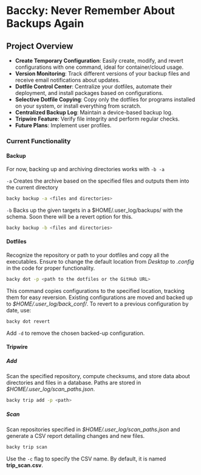 # Baccky: Never Remember About Backups Again

## Project Overview
- **Create Temporary Configuration**: Easily create, modify, and revert configurations with one command, ideal for container/cloud usage.
- **Version Monitoring**: Track different versions of your backup files and receive email notifications about updates.
- **Dotfile Control Center**: Centralize your dotfiles, automate their deployment, and install packages based on configurations.
- **Selective Dotfile Copying**: Copy only the dotfiles for programs installed on your system, or install everything from scratch.
- **Centralized Backup Log**: Maintain a device-based backup log.
- **Tripwire Feature**: Verify file integrity and perform regular checks.
- **Future Plans**: Implement user profiles.

### Current Functionality


#### Backup 
For now, backing up and archiving directories works with `-b -a`

`-a` Creates the archive based on the specified files and outputs them into the current directory
```bash
backy backup -a <files and directories>
```

`-b` Backs up the given targets in a $HOME/.user_log/backups/ with the schema. Soon there will be a revert option for this.
```bash
backy backup -b <files and directories>
```


#### Dotfiles
Recognize the repository or path to your dotfiles and copy all the executables. Ensure to change the default location from *Desktop* to *.config* in the code for proper functionality.

```bash
backy dot -p <path to the dotfiles or the GitHub URL>
```
This command copies configurations to the specified location, tracking them for easy reversion. Existing configurations are moved and backed up to *$HOME/.user_log/back_conf/*. To revert to a previous configuration by date, use:

```bash
backy dot revert
```

Add `-d` to remove the chosen backed-up configuration.

#### Tripwire
##### Add
Scan the specified repository, compute checksums, and store data about directories and files in a database. Paths are stored in *$HOME/.user_log/scan_paths.json*.

```bash
backy trip add -p <path>
```

##### Scan
Scan repositories specified in *$HOME/.user_log/scan_paths.json* and generate a CSV report detailing changes and new files.

```bash
backy trip scan
```

Use the `-c` flag to specify the CSV name. By default, it is named **trip_scan.csv**.
